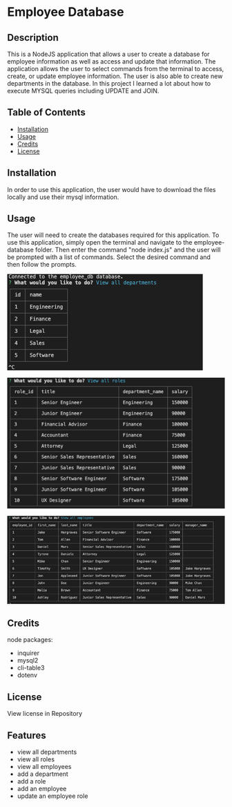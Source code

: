 # Employee Database

## Description

This is a NodeJS application that allows a user to create a database for employee information as well as access and update that information.  The application allows the user to select commands from the terminal to access, create, or update employee information.  The user is also able to create new departments in the database.  In this project I learned a lot about how to execute MYSQL queries including UPDATE and JOIN.

## Table of Contents

- [Installation](#installation)
- [Usage](#usage)
- [Credits](#credits)
- [License](#license)

## Installation

In order to use this application, the user would have to download the files locally and use their mysql information.

## Usage

The user will need to create the databases required for this application.
To use this application, simply open the terminal and navigate to the employee-database folder.  Then enter the command "node index.js" and the user will be prompted with a list of commands.  Select the desired command and then follow the prompts.

![alt text](assets/images/deptscrnsht.png)

![alt text](assets/images/rolesscrnsht.png)

![alt text](assets/images/empscrnsht.png)


## Credits

node packages: 
- inquirer
- mysql2
- cli-table3
- dotenv

## License

View license in Repository

## Features

- view all departments 
- view all roles 
- view all employees 
- add a department 
- add a role 
- add an employee
- update an employee role